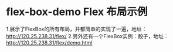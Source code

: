 # flex-box-demo Flex 布局示例

1.展示了FlexBox的所有布局，并都简单的实现了一遍，地址：http://120.25.238.31/flex/
2.另外还有一个FlexBox实例：骰子，地址：http://120.25.238.31/flex/demo.html